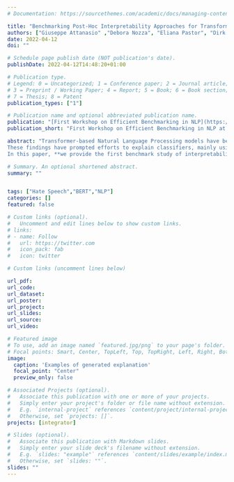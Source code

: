 ```yaml
---
# Documentation: https://sourcethemes.com/academic/docs/managing-content/

title: "Benchmarking Post-Hoc Interpretability Approaches for Transformer-based Misogyny Detection"
authors: ["Giuseppe Attanasio" ,"Debora Nozza", "Eliana Pastor", "Dirk Hovy"]
date: 2022-04-12
doi: ""

# Schedule page publish date (NOT publication's date).
publishDate: 2022-04-12T14:48:20+01:00

# Publication type.
# Legend: 0 = Uncategorized; 1 = Conference paper; 2 = Journal article;
# 3 = Preprint / Working Paper; 4 = Report; 5 = Book; 6 = Book section;
# 7 = Thesis; 8 = Patent
publication_types: ["1"]

# Publication name and optional abbreviated publication name.
publication: "[First Workshop on Efficient Benchmarking in NLP](https://nlp-power.github.io/)"
publication_short: "First Workshop on Efficient Benchmarking in NLP at ACL 2022"

abstract: "Transformer-based Natural Language Processing models have become the standard for hate speech detection. However, the unconscious use of these techniques for such a critical task comes with negative consequences. Various works have demonstrated that hate speech classifiers are biased. 
These findings have prompted efforts to explain classifiers, mainly using attribution methods. 
In this paper, **we provide the first benchmark study of interpretability approaches for hate speech detection**. We cover four post-hoc token attribution approaches to explain the predictions of Transformer-based misogyny classifiers in English and Italian. Further, we compare generated attributions to attention analysis.  We find that only two algorithms provide faithful explanations aligned with human expectations. Gradient-based methods and attention, however, show inconsistent outputs, making their value for explanations questionable for hate speech detection tasks."

# Summary. An optional shortened abstract.
summary: ""


tags: ["Hate Speech","BERT","NLP"]
categories: []
featured: false

# Custom links (optional).
#   Uncomment and edit lines below to show custom links.
# links:
# - name: Follow
#   url: https://twitter.com
#   icon_pack: fab
#   icon: twitter

# Custom links (uncomment lines below)

url_pdf:
url_code: 
url_dataset:
url_poster: 
url_project:
url_slides: 
url_source:
url_video:

# Featured image
# To use, add an image named `featured.jpg/png` to your page's folder.
# Focal points: Smart, Center, TopLeft, Top, TopRight, Left, Right, BottomLeft, Bottom, BottomRight.
image:
  caption: 'Examples of generated explanation'
  focal_point: "Center"
  preview_only: false

# Associated Projects (optional).
#   Associate this publication with one or more of your projects.
#   Simply enter your project's folder or file name without extension.
#   E.g. `internal-project` references `content/project/internal-project/index.md`.
#   Otherwise, set `projects: []`.
projects: [integrator]

# Slides (optional).
#   Associate this publication with Markdown slides.
#   Simply enter your slide deck's filename without extension.
#   E.g. `slides: "example"` references `content/slides/example/index.md`.
#   Otherwise, set `slides: ""`.
slides: ""
---
```

